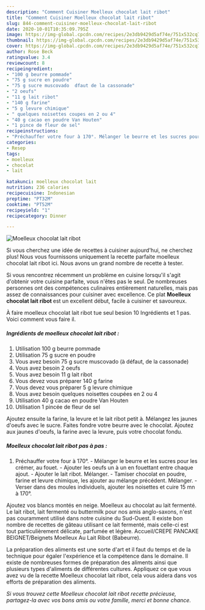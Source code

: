 ```yaml
---
description: "Comment Cuisiner Moelleux chocolat lait ribot"
title: "Comment Cuisiner Moelleux chocolat lait ribot"
slug: 844-comment-cuisiner-moelleux-chocolat-lait-ribot
date: 2020-10-01T10:35:09.795Z
image: https://img-global.cpcdn.com/recipes/2e3db9429d5af74e/751x532cq70/moelleux-chocolat-lait-ribot-photo-principale-de-la-recette.jpg
thumbnail: https://img-global.cpcdn.com/recipes/2e3db9429d5af74e/751x532cq70/moelleux-chocolat-lait-ribot-photo-principale-de-la-recette.jpg
cover: https://img-global.cpcdn.com/recipes/2e3db9429d5af74e/751x532cq70/moelleux-chocolat-lait-ribot-photo-principale-de-la-recette.jpg
author: Rose Beck
ratingvalue: 3.4
reviewcount: 8
recipeingredient:
- "100 g beurre pommade"
- "75 g sucre en poudre"
- "75 g sucre muscovado  dfaut de la cassonade"
- "2 oeufs"
- "11 g lait ribot"
- "140 g farine"
- "5 g levure chimique"
- " quelques noisettes coupes en 2 ou 4"
- "40 g cacao en poudre Van Houten"
- "1 pince de fleur de sel"
recipeinstructions:
- "Préchauffer votre four à 170°. Mélanger le beurre et les sucres pour les crémer, au fouet. Ajouter les oeufs un à un en fouettant entre chaque ajout. Ajouter le lait ribot. Mélanger. Tamiser chocolat en poudre, farine et levure chimique, les ajouter au mélange précédent. Mélanger. Verser dans des moules individuels, ajouter les noisettes et cuire 15 mn à 170°."
categories:
- Resep
tags:
- moelleux
- chocolat
- lait

katakunci: moelleux chocolat lait 
nutrition: 236 calories
recipecuisine: Indonesian
preptime: "PT32M"
cooktime: "PT52M"
recipeyield: "1"
recipecategory: Dinner

---
```



![Moelleux chocolat lait ribot](https://img-global.cpcdn.com/recipes/2e3db9429d5af74e/751x532cq70/moelleux-chocolat-lait-ribot-photo-principale-de-la-recette.jpg)

Si vous cherchez une idée de recettes à cuisiner aujourd'hui, ne cherchez plus! Nous vous fournissons uniquement la recette parfaite moelleux chocolat lait ribot ici. Nous avons un grand nombre de recette à tester.

Si vous rencontrez récemment un problème en cuisine lorsqu'il s'agit d'obtenir votre cuisine parfaite, vous n'êtes pas le seul. De nombreuses personnes ont des compétences culinaires entièrement naturelles, mais pas assez de connaissances pour cuisiner avec excellence. Ce plat <strong> Moelleux chocolat lait ribot </strong> est un excellent début, facile à cuisiner et savoureux.

<!--inarticleads1-->

À faire moelleux chocolat lait ribot tue seul besion 10 Ingrédients et 1 pas. Voici comment vous faire il.

##### Ingrédients de moelleux chocolat lait ribot :

1. Utilisation 100 g beurre pommade
1. Utilisation 75 g sucre en poudre
1. Vous avez besoin 75 g sucre muscovado (à défaut, de la cassonade)
1. Vous avez besoin 2 oeufs
1. Vous avez besoin 11 g lait ribot
1. Vous devez vous préparer 140 g farine
1. Vous devez vous préparer 5 g levure chimique
1. Vous avez besoin  quelques noisettes coupées en 2 ou 4
1. Utilisation 40 g cacao en poudre Van Houten
1. Utilisation 1 pincée de fleur de sel


Ajoutez ensuite la farine, la levure et le lait ribot petit à. Mélangez les jaunes d&#39;oeufs avec le sucre. Faites fondre votre beurre avec le chocolat. Ajoutez aux jaunes d&#39;oeufs, la farine avec la levure, puis votre chocolat fondu. 

<!--inarticleads2-->

##### Moelleux chocolat lait ribot pas à pas :

1. Préchauffer votre four à 170°. - Mélanger le beurre et les sucres pour les crémer, au fouet. - Ajouter les oeufs un à un en fouettant entre chaque ajout. - Ajouter le lait ribot. Mélanger. - Tamiser chocolat en poudre, farine et levure chimique, les ajouter au mélange précédent. Mélanger. - Verser dans des moules individuels, ajouter les noisettes et cuire 15 mn à 170°.


Ajoutez vos blancs montés en neige. Moelleux au chocolat au lait fermenté. Le lait ribot, lait fermenté ou buttermilk pour nos amis anglo-saxons, n&#39;est pas couramment utilisé dans notre cuisine du Sud-Ouest. Il existe bon nombre de recettes de gâteau utilisant ce lait fermenté, mais celle-ci est tout particulièrement délicate, parfumée et légère. Accueil/CREPE PANCAKE BEIGNET/Beignets Moelleux Au Lait Ribot (Babeurre). 

<!--inarticleads1-->

<p>
La préparation des aliments est une sorte d'art et il faut du temps et de la technique pour égaler l'expérience et la compétence dans le domaine. Il existe de nombreuses formes de préparation des aliments ainsi que plusieurs types d'aliments de différentes cultures. Appliquez ce que vous avez vu de la recette Moelleux chocolat lait ribot, cela vous aidera dans vos efforts de préparation des aliments.
</p>

<p>
<i>Si vous trouvez cette Moelleux chocolat lait ribot recette précieuse, partagez-la avec vos bons amis ou votre famille, merci et bonne chance.</i>
</p>
